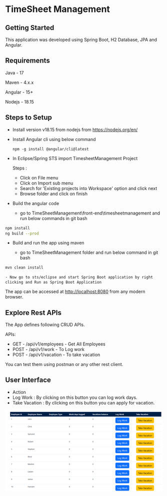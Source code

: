 # TimeSheet Management


## Getting Started

This application was developed using Spring Boot, H2 Database, JPA and Angular.

## Requirements

Java - 17

Maven - 4.x.x

Angular - 15+

Nodejs - 18.15

## Steps to Setup

- Install version v18.15 from nodejs from https://nodejs.org/en/

- Install Angular cli using below command
	```
	npm -g install @angular/cli@latest
	```
- In Eclipse/Spring STS import TimesheetManagement Project

	Steps : 
	- Click on File menu
	- Click on Import sub menu
	- Search for 'Existing projects into Workspace' option and click next
	- Browse folder and click on finish

- Build the angular code

	- go to TimeSheetManagement\front-end\timesheetmanagement and run below commands in git bash

```bash
npm install
ng build --prod
```

- Build and run the app using maven

	- go to TimeSheetManagement folder and run below command in git bash

```bash
mvn clean install
```
	- Now go to sts/eclipse and start Spring Boot application by right clicking and Run as Spring Boot Application
	
The app can be accessed at <http://localhost:8080> from any modern browser.

## Explore Rest APIs

The App defines following CRUD APIs.

APIs:

- GET - /api/v1/employees - Get All Employees
- POST - /api/v1/work - To Log work
- POST - /api/v1/vacation - To take vacation

You can test them using postman or any other rest client.

## User Interface

- Action
 - Log Work : By clicking on this button you can log work days.
 - Take Vacation : By clicking on this button you can apply for vacation.
 
 
![alt text](dashboard.png "Dashboard")